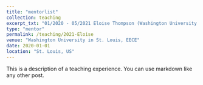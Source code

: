 ```yaml
---
title: "mentorlist"
collection: teaching
excerpt_txt: "01/2020 - 05/2021 Eloise Thompson (Washington University in St. Louis)"
type: "mentor"
permalink: /teaching/2021-Eloise
venue: "Washington University in St. Louis, EECE"
date: 2020-01-01
location: "St. Louis, US"
---
```

This is a description of a teaching experience. You can use markdown like any other post.
